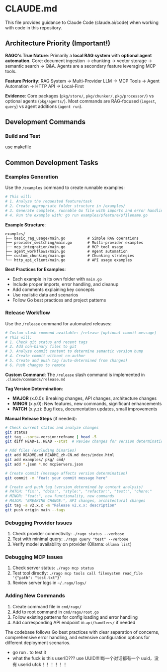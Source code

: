 # CLAUDE.md

This file provides guidance to Claude Code (claude.ai/code) when working with code in this repository.

## Architecture Priority (Important!)

**RAGO's True Nature**: Primarily a **local RAG system** with **optional agent automation**. Core: document ingestion → chunking → vector storage → semantic search → Q&A. Agents are a secondary feature leveraging MCP tools.

**Feature Priority**: RAG System → Multi-Provider LLM → MCP Tools → Agent Automation → HTTP API → Local-First

**Evidence**: Core packages (`pkg/store/`, `pkg/chunker/`, `pkg/processor/`) vs optional agents (`pkg/agents/`). Most commands are RAG-focused (`ingest`, `query`) vs agent additions (`agent run`).

## Development Commands

### Build and Test

use makefile

## Common Development Tasks

### Examples Generation

Use the `/examples` command to create runnable examples:

```bash
# This will:
# 1. Analyze the requested feature/task
# 2. Create appropriate folder structure in /examples/
# 3. Generate complete, runnable Go file with imports and error handling
# 4. Run the example with: go run examples/$feature/$filename.go
```

**Example Structure**:

```
examples/
├── basic_rag_usage/main.go          # Simple RAG operations
├── provider_switching/main.go       # Multi-provider examples
├── mcp_integration/main.go          # MCP tool usage
├── agent_workflows/main.go          # Agent automation
├── custom_chunking/main.go          # Chunking strategies
└── http_api_client/main.go          # API usage examples
```

**Best Practices for Examples**:

- Each example in its own folder with `main.go`
- Include proper imports, error handling, and cleanup
- Add comments explaining key concepts
- Use realistic data and scenarios
- Follow Go best practices and project patterns

### Release Workflow

Use the `/release` command for automated releases:

```bash
# Custom slash command available: /release [optional commit message]
# This will:
# 1. Check git status and recent tags
# 2. Add non-binary files to git
# 3. Analyze commit content to determine semantic version bump
# 4. Create commit without co-author
# 5. Create and push tag (auto-determined from changes)
# 6. Push changes to remote
```

**Custom Command**: The `/release` slash command is implemented in `.claude/commands/release.md`

**Tag Version Determination**:

- **MAJOR** (x.0.0): Breaking changes, API changes, architecture changes
- **MINOR** (x.y.0): New features, new commands, significant enhancements
- **PATCH** (x.y.z): Bug fixes, documentation updates, small improvements

**Manual Release Steps** (if needed):

```bash
# Check current status and analyze changes
git status
git tag --sort=-version:refname | head -5
git diff HEAD~1..HEAD --stat  # Review changes for version determination

# Add files (excluding binaries)
git add README.md README_zh-CN.md docs/index.html
git add examples/ pkg/ cmd/
git add *.json *.md mcpServers.json

# Create commit (message affects version determination)
git commit -m "feat: your commit message here"

# Create and push tag (version determined by content analysis)
# PATCH: "fix:", "docs:", "style:", "refactor:", "test:", "chore:"
# MINOR: "feat:", new functionality, new commands
# MAJOR: "BREAKING CHANGE:", API changes, architectural changes
git tag -a v2.x.x -m "Release v2.x.x: description"
git push origin main --tags
```

### Debugging Provider Issues

1. Check provider connectivity: `./rago status --verbose`
2. Test with minimal query: `./rago query "test" --verbose`
3. Verify model availability on provider (Ollama: `ollama list`)

### Debugging MCP Issues

1. Check server status: `./rago mcp status`
2. Test tool directly: `./rago mcp tools call filesystem read_file '{"path": "test.txt"}'`
3. Review server logs in `~/.rago/logs/`

### Adding New Commands

1. Create command file in `cmd/rago/`
2. Add to root command in `cmd/rago/root.go`
3. Follow existing patterns for config loading and error handling
4. Add corresponding API endpoint in `api/handlers/` if needed

The codebase follows Go best practices with clear separation of concerns, comprehensive error handling, and extensive configuration options for different deployment scenarios.

- go run . to test it
- what the fuck is this userID??? use UUID!!!!每一个对话都有一个 uuid，没有 userid ufck！！！！！！
